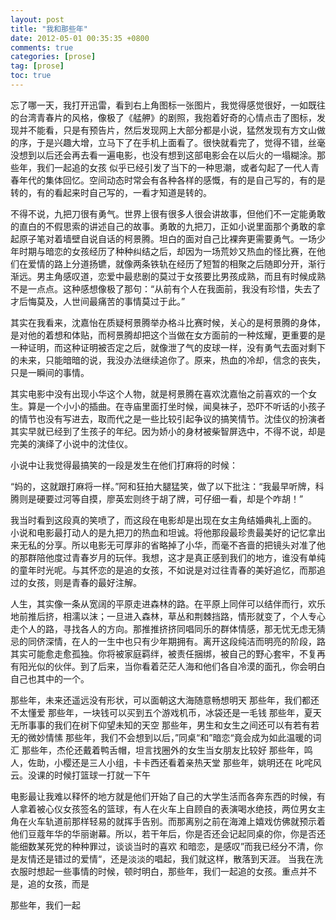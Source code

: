 ```yaml
---
layout: post
title: "我和那些年"
date: 2012-05-01 00:35:35 +0800
comments: true
categories: [prose]
tag: [prose]
toc: true
---
```


忘了哪一天，我打开迅雷，看到右上角图标一张图片，我觉得感觉很好，一如既往的台湾青春片的风格，像极了《艋舺》的剧照，我抱着好奇的心情点击了图标，发现并不能看，只是有预告片，然后发现网上大部分都是小说，猛然发现有方文山做的序，于是兴趣大增，立马下了在手机上面看了。很快就看完了，觉得不错，丝毫没想到以后还会再去看一遍电影，也没有想到这部电影会在以后火的一塌糊涂。那些年，我们一起追的女孩 似乎已经引发了当下的一种思潮，或者勾起了一代人青春年代的集体回忆。空间动态时常会有各种各样的感慨，有的是自己写的，有的是转的，有的看起来时自己写的，一看才知道是转的。

<!-- more -->

不得不说，九把刀很有勇气。世界上很有很多人很会讲故事，但他们不一定能勇敢的直白的不假思索的讲述自己的故事。勇敢的九把刀，正如小说里面那个勇敢的拿起原子笔对着墙壁自说自话的柯景腾。坦白的面对自己比裸奔更需要勇气。一场少年时期与暗恋的女孩经历了种种纠结之后，却因为一场荒妙又热血的怪比赛，在他们在爱情的路上分道扬镳，就像两条铁轨在经历了短暂的相聚之后随即分开，渐行渐远。男主角感叹道，恋爱中最悲剧的莫过于女孩要比男孩成熟，而且有时候成熟不是一点点。这种感想像极了那句：“从前有个人在我面前，我没有珍惜，失去了才后悔莫及，人世间最痛苦的事情莫过于此。”

其实在我看来，沈嘉怡在质疑柯景腾举办格斗比赛时候，关心的是柯景腾的身体，是对他的着想和体贴，而柯景腾却把这个当做在女方面前的一种炫耀，更重要的是一种证明，而这种证明被否定之后，就像泄了气的皮球一样，没有勇气去面对剩下的未来，只能暗暗的说，我没办法继续追你了。原来，热血的冷却，信念的丧失，只是一瞬间的事情。

其实电影中没有出现小华这个人物，就是柯景腾在喜欢沈嘉怡之前喜欢的一个女生。算是一个小小的插曲。在寺庙里面打坐时候，闻臭袜子，恐吓不听话的小孩子的情节也没有写进去，取而代之是一些比较引起争议的搞笑情节。沈佳仪的扮演者其实早就已经到了生孩子的年纪。因为娇小的身材被柴智屏选中，不得不说，却是完美的演绎了小说中的沈佳仪。

小说中让我觉得最搞笑的一段是发生在他们打麻将的时候：


  “妈的，这就跟打麻将一样。”阿和狂拍大腿猛笑，做了以下批注：“我最早听牌，科腾则是硬要过河等自摸，廖英宏则终于胡了牌，可仔细一看，却是个咋胡！”


我当时看到这段真的笑喷了，而这段在电影却是出现在女主角结婚典礼上面的。
小说和电影最打动人的是九把刀的热血和坦诚。将他那段最珍贵最美好的记忆拿出来无私的分享。所以电影无可厚非的省略掉了小华，而毫不吝啬的把镜头对准了他的那群陪他度过青春岁月的玩伴。我想，这才是真正感到我们的地方，谁没有单纯的童年时光呢。与其怀恋的是追的女孩，不如说是对过往青春的美好追忆，而那追过的女孩，则是青春的最好注解。

人生，其实像一条从宽阔的平原走进森林的路。在平原上同伴可以结伴而行，欢乐地前推后挤，相濡以沫；一旦进入森林，草丛和荆棘挡路，情形就变了，个人专心走个人的路，寻找各人的方向。那推推挤挤同唱同乐的群体情感，那无忧无虑无猜忌的同侪深情，在人的一生中也只有少年期拥有。离开这段纯洁而明亮的阶段，路其实可能愈走愈孤独。你将被家庭羁绊，被责任捆绑，被自己的野心套牢，不复再有阳光似的伙伴。到了后来，当你看着茫茫人海和他们各自冷漠的面孔，你会明白自己也其中的一个。

那些年，未来还遥远没有形状，可以面朝这大海随意畅想明天
那些年，我们都还不太懂爱
那些年，一块钱可以买到五个游戏机币，冰袋还是一毛钱
那些年，夏天无所事事的我们在树下仰望未知的天空
那些年，男生和女生之间还可以有若有若无的微妙情愫
那些年，我们不会想到以后，”同桌“和”暗恋“竟会成为如此温暖的词汇
那些年，杰伦还戴着鸭舌帽，坦言找圈外的女生当女朋友比较好
那些年，鸣人，佐助，小樱还是三人小组，卡卡西还看着亲热天堂
那些年，姚明还在 叱咤风云。没课的时候打篮球一打就一下午

电影最让我难以释怀的地方就是他们开始了自己的大学生活而各奔东西的时候，有人拿着被心仪女孩签名的篮球，有人在火车上自顾自的表演喝水绝技，两位男女主角在火车轨道前那样轻易的就挥手告别。而那离别之前在海滩上嬉戏仿佛就预示着他们豆蔻年华的华丽谢幕。所以，若干年后，你是否还会记起同桌的你，你是否还能细数某死党的种种罪过，谈谈当时的喜欢 和暗恋，是感叹”而我已经分不清，你是友情还是错过的爱情“，还是淡淡的唱起，我们就这样，散落到天涯。
当我在洗衣服时想起一些事情的时候，顿时明白，那些年，我们一起追的女孩。重点并不是，追的女孩，而是

那些年，我们一起
